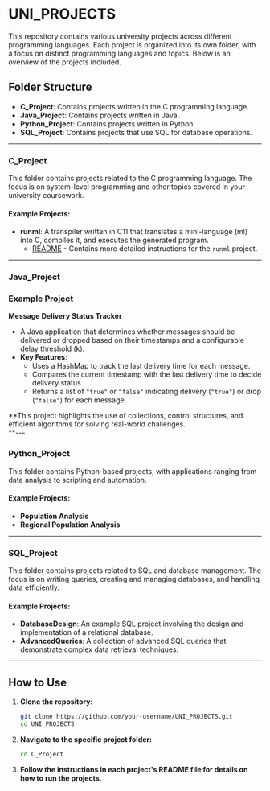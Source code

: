 # UNI_PROJECTS

This repository contains various university projects across different programming languages. Each project is organized into its own folder, with a focus on distinct programming languages and topics. Below is an overview of the projects included.

## Folder Structure

- **C_Project**: Contains projects written in the C programming language.
- **Java_Project**: Contains projects written in Java.
- **Python_Project**: Contains projects written in Python.
- **SQL_Project**: Contains projects that use SQL for database operations.

---

### C_Project

This folder contains projects related to the C programming language. The focus is on system-level programming and other topics covered in your university coursework.

#### Example Projects:
- **runml**: A transpiler written in C11 that translates a mini-language (ml) into C, compiles it, and executes the generated program. 
  - [README](./C_Project/README.md) - Contains more detailed instructions for the `runml` project.

---

### Java_Project

### Example Project  

**Message Delivery Status Tracker**  
- A Java application that determines whether messages should be delivered or dropped based on their timestamps and a configurable delay threshold \(k\).  
- **Key Features**:  
  - Uses a HashMap to track the last delivery time for each message.  
  - Compares the current timestamp with the last delivery time to decide delivery status.  
  - Returns a list of `"true"` or `"false"` indicating delivery (`"true"`) or drop (`"false"`) for each message.  

**This project highlights the use of collections, control structures, and efficient algorithms for solving real-world challenges.  
**---

### Python_Project

This folder contains Python-based projects, with applications ranging from data analysis to scripting and automation.

#### Example Projects:
- **Population Analysis**
- **Regional Population Analysis**

---

### SQL_Project

This folder contains projects related to SQL and database management. The focus is on writing queries, creating and managing databases, and handling data efficiently.

#### Example Projects:
- **DatabaseDesign**: An example SQL project involving the design and implementation of a relational database.
- **AdvancedQueries**: A collection of advanced SQL queries that demonstrate complex data retrieval techniques.

---

## How to Use

1. **Clone the repository:**
   ```bash
   git clone https://github.com/your-username/UNI_PROJECTS.git
   cd UNI_PROJECTS
2. **Navigate to the specific project folder:**
   ```bash
   cd C_Project
4. **Follow the instructions in each project's README file for details on how to run the projects.**

